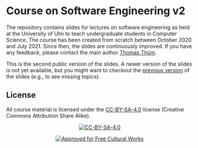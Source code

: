 # Course on Software Engineering v2

The repository contains slides for lectures on software engineering as held at the University of Ulm to teach undergraduate students in Computer Science. The course has been created from scratch between October 2020 and July 2021. Since then, the slides are continuously improved. If you have any feedback, please contact the main author [Thomas Thüm](mailto:thomas.thuem@uni-ulm.de).

This is the second public version of the slides. A newer version of the slides is not yet available, but you might want to checkout the [previous version](https://github.com/SoftVarE-Group/Software-Engineering-2020-2021) of the slides (e.g., to see missing topics).

## License

All course material is licensed under the <a href="http://creativecommons.org/licenses/by-sa/4.0/">CC-BY-SA-4.0</a> license (Creative Commons Attribution Share Alike).

<p align="center">
	<a href="http://creativecommons.org/licenses/by-sa/4.0/"><img src="https://i.creativecommons.org/l/by-sa/4.0/88x31.png" alt="CC-BY-SA-4.0"/></a>
</p>

<p align="center">
	<a href="https://creativecommons.org/share-your-work/public-domain/freeworks"><img src="https://upload.wikimedia.org/wikipedia/commons/b/b7/Approved-for-free-cultural-works.svg" alt="Approved for Free Cultural Works"/></a>
</p>

